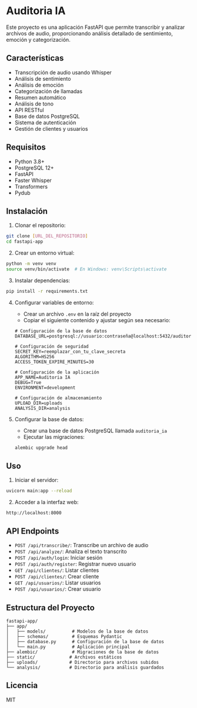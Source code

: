 # Auditoria IA

Este proyecto es una aplicación FastAPI que permite transcribir y analizar archivos de audio, proporcionando análisis detallado de sentimiento, emoción y categorización.

## Características

- Transcripción de audio usando Whisper
- Análisis de sentimiento
- Análisis de emoción
- Categorización de llamadas
- Resumen automático
- Análisis de tono
- API RESTful
- Base de datos PostgreSQL
- Sistema de autenticación
- Gestión de clientes y usuarios

## Requisitos

- Python 3.8+
- PostgreSQL 12+
- FastAPI
- Faster Whisper
- Transformers
- Pydub

## Instalación

1. Clonar el repositorio:
```bash
git clone [URL_DEL_REPOSITORIO]
cd fastapi-app
```

2. Crear un entorno virtual:
```bash
python -m venv venv
source venv/bin/activate  # En Windows: venv\Scripts\activate
```

3. Instalar dependencias:
```bash
pip install -r requirements.txt
```

4. Configurar variables de entorno:
   - Crear un archivo `.env` en la raíz del proyecto
   - Copiar el siguiente contenido y ajustar según sea necesario:
   ```env
   # Configuración de la base de datos
   DATABASE_URL=postgresql://usuario:contraseña@localhost:5432/auditoria_ia

   # Configuración de seguridad
   SECRET_KEY=reemplazar_con_tu_clave_secreta
   ALGORITHM=HS256
   ACCESS_TOKEN_EXPIRE_MINUTES=30

   # Configuración de la aplicación
   APP_NAME=Auditoria IA
   DEBUG=True
   ENVIRONMENT=development

   # Configuración de almacenamiento
   UPLOAD_DIR=uploads
   ANALYSIS_DIR=analysis
   ```

5. Configurar la base de datos:
   - Crear una base de datos PostgreSQL llamada `auditoria_ia`
   - Ejecutar las migraciones:
   ```bash
   alembic upgrade head
   ```

## Uso

1. Iniciar el servidor:
```bash
uvicorn main:app --reload
```

2. Acceder a la interfaz web:
```
http://localhost:8000
```

## API Endpoints

- `POST /api/transcribe/`: Transcribe un archivo de audio
- `POST /api/analyze/`: Analiza el texto transcrito
- `POST /api/auth/login`: Iniciar sesión
- `POST /api/auth/register`: Registrar nuevo usuario
- `GET /api/clientes/`: Listar clientes
- `POST /api/clientes/`: Crear cliente
- `GET /api/usuarios/`: Listar usuarios
- `POST /api/usuarios/`: Crear usuario

## Estructura del Proyecto

```
fastapi-app/
├── app/
│   ├── models/          # Modelos de la base de datos
│   ├── schemas/         # Esquemas Pydantic
│   ├── database.py      # Configuración de la base de datos
│   └── main.py          # Aplicación principal
├── alembic/             # Migraciones de la base de datos
├── static/             # Archivos estáticos
├── uploads/            # Directorio para archivos subidos
└── analysis/           # Directorio para análisis guardados
```

## Licencia

MIT 